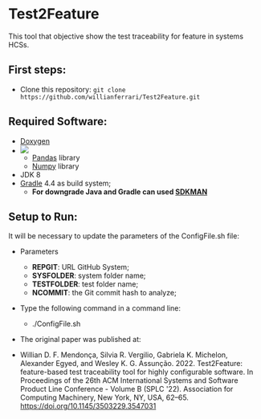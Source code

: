 # Test2Feature
This tool that objective show the test traceability for feature in systems HCSs.

## First steps:

* Clone this repository: `git clone https://github.com/willianferrari/Test2Feature.git `

## Required Software:

* [Doxygen](https://doxygen.nl/index.html)
* ![](https://img.shields.io/badge/python-3.6+-blue.svg)
    - [Pandas](https://pandas.pydata.org/) library
    - [Numpy](https://numpy.org/) library
* JDK 8
* [Gradle](http://gradle.org/ "Gradle") 4.4 as build system;
  - **For downgrade Java and Gradle can used [SDKMAN](https://sdkman.io/)**

## Setup to Run:

It will be necessary to update the parameters of the ConfigFile.sh file:
* Parameters
  - **REPGIT**: URL GitHub System;
  - **SYSFOLDER**: system folder name;
  - **TESTFOLDER**: test folder name;
  - **NCOMMIT**: the Git commit hash to analyze;

* Type the following command in a command line:
  - ./ConfigFile.sh
 
* The original paper was published at:

- Willian D. F. Mendonça, Silvia R. Vergilio, Gabriela K. Michelon, Alexander Egyed, and Wesley K. G. Assunção. 2022. Test2Feature: feature-based test traceability tool for highly configurable software. In Proceedings of the 26th ACM International Systems and Software Product Line Conference - Volume B (SPLC '22). Association for Computing Machinery, New York, NY, USA, 62–65. https://doi.org/10.1145/3503229.3547031
